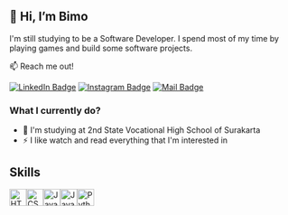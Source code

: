 ## 👋 Hi, I’m Bimo

I'm still studying to be a Software Developer. I spend most of my time by playing games and build some software projects.

📫 Reach me out!

[![LinkedIn Badge](https://img.shields.io/badge/-Bimo&nbsp;Satria-0077B5?style=flat&logo=linkedin&logoColor=white)](https://www.linkedin.com/in/bimo-satria-927baa31b/)   [![Instagram Badge](https://img.shields.io/badge/-@namjandb-E4405F?style=flat&logo=instagram&logoColor=white)](https://www.instagram.com/namjandb/)   [![Mail Badge](https://img.shields.io/badge/-xyzabimo76@gmail.com-D14836?style=flat&logo=gmail&logoColor=white)](mailto:xyzabimo76@gmail.com)

### What I currently do?

- 🏫 I'm studying at 2nd State Vocational High School of Surakarta
- ⚡ I like watch and read everything that I'm interested in

## Skills
<div style="display: flex;">
  <img src="https://cdn.jsdelivr.net/gh/devicons/devicon/icons/html5/html5-original.svg" alt="HTML5" width="30" height="30"/>
  <img src="https://cdn.jsdelivr.net/gh/devicons/devicon/icons/css3/css3-original.svg" alt="CSS3" width="30" height="30"/>
  <img src="https://cdn.jsdelivr.net/gh/devicons/devicon/icons/javascript/javascript-original.svg" alt="JavaScript" width="30" height="30"/>
  <img src="https://cdn.jsdelivr.net/gh/devicons/devicon/icons/java/java-original.svg" alt="Java" width="30" height="30"/>
  <img src="https://cdn.jsdelivr.net/gh/devicons/devicon/icons/python/python-original.svg" alt="Python" width="30" height="30"/>
</div>
